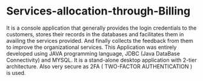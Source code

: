 # Services-allocation-through-Billing
It is a console application that generally provides the login credentials to the customers, stores their records in the databases and facilitates 
them in availing the services provided. And finally collects the feedback from them to improve the organizational services.
This Application was entirely developed using JAVA programming language, JDBC (Java DataBase Connectivity) and MYSQL.
It is a stand-alone desktop application with 2-tier architecture.
Also very secure as 2FA ( TWO-FACTOR AUTHENTICATION ) is used. 
